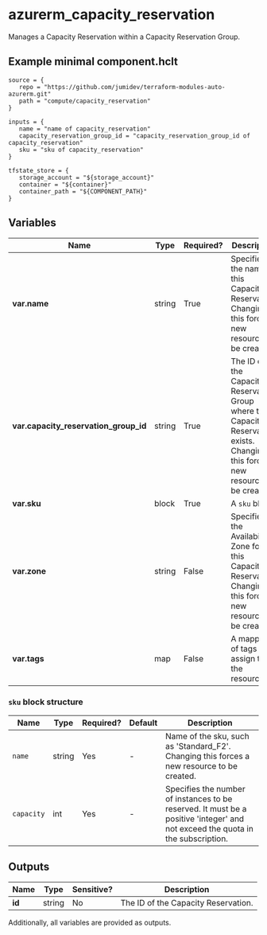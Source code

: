 # azurerm_capacity_reservation

Manages a Capacity Reservation within a Capacity Reservation Group.

## Example minimal component.hclt

```hcl
source = {
   repo = "https://github.com/jumidev/terraform-modules-auto-azurerm.git" 
   path = "compute/capacity_reservation" 
}

inputs = {
   name = "name of capacity_reservation" 
   capacity_reservation_group_id = "capacity_reservation_group_id of capacity_reservation" 
   sku = "sku of capacity_reservation" 
}

tfstate_store = {
   storage_account = "${storage_account}" 
   container = "${container}" 
   container_path = "${COMPONENT_PATH}" 
}

```

## Variables

| Name | Type | Required? |  Description |
| ---- | ---- | --------- |  ----------- |
| **var.name** | string | True | Specifies the name of this Capacity Reservation. Changing this forces a new resource to be created. | 
| **var.capacity_reservation_group_id** | string | True | The ID of the Capacity Reservation Group where the Capacity Reservation exists. Changing this forces a new resource to be created. | 
| **var.sku** | block | True | A `sku` block. | 
| **var.zone** | string | False | Specifies the Availability Zone for this Capacity Reservation. Changing this forces a new resource to be created. | 
| **var.tags** | map | False | A mapping of tags to assign to the resource. | 

### `sku` block structure

| Name | Type | Required? | Default | Description |
| ---- | ---- | --------- | ------- | ----------- |
| `name` | string | Yes | - | Name of the sku, such as 'Standard_F2'. Changing this forces a new resource to be created. |
| `capacity` | int | Yes | - | Specifies the number of instances to be reserved. It must be a positive 'integer' and not exceed the quota in the subscription. |



## Outputs

| Name | Type | Sensitive? | Description |
| ---- | ---- | --------- | --------- |
| **id** | string | No  | The ID of the Capacity Reservation. | 

Additionally, all variables are provided as outputs.
